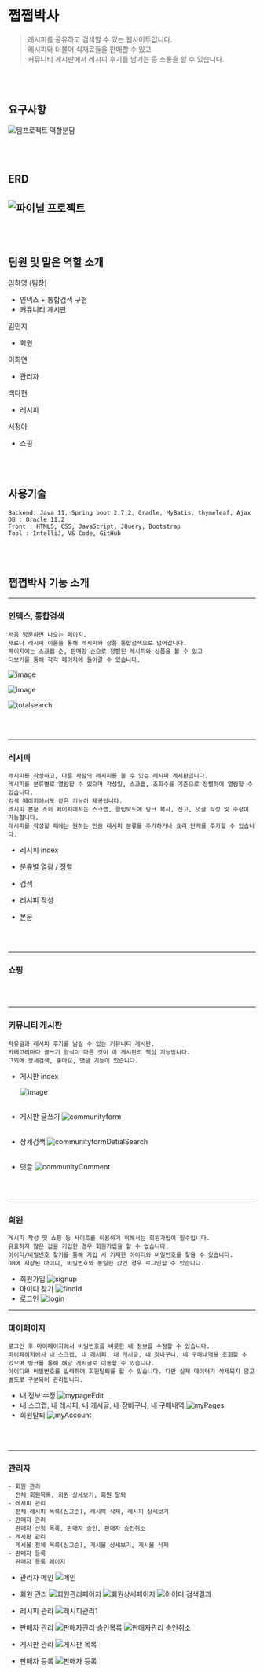 # 쩝쩝박사

> 레시피를 공유하고 검색할 수 있는 웹사이트입니다. <br> 레시피와 더불어 식재료들을 판매할 수 있고 <br> 커뮤니티 게시판에서 레시피 후기를 남기는 등 소통을 할 수 있습니다.

<br>
<br>

## 요구사항

![팀프로젝트 역할분담](https://user-images.githubusercontent.com/96387509/187103328-3288ff52-5982-4b4a-8ca1-e06a535321c7.png)

<br>
<br>

## ERD
![파이널 프로젝트](https://user-images.githubusercontent.com/105467839/188069078-1b7e0755-9fef-4309-9451-e626806ac409.png)
---

<br>
<br>

## 팀원 및 맡은 역할 소개

임하영
(팀장)

- 인덱스 + 통합검색 구현
- 커뮤니티 게시판

김민지

- 회원

이희연

- 관리자

백다현

- 레시피

서정아

- 쇼핑

<br>
<br>

## 사용기술

```
Backend: Java 11, Spring boot 2.7.2, Gradle, MyBatis, thymeleaf, Ajax
DB : Oracle 11.2
Front : HTML5, CSS, JavaScript, JQuery, Bootstrap
Tool : IntelliJ, VS Code, GitHub
```

<br>
<br>

## 쩝쩝박사 기능 소개

---

### 인덱스, 통합검색

```
처음 방문하면 나오는 페이지.
재료나 레시피 이름을 통해 레시피와 상품 통합검색으로 넘어갑니다.
페이지에는 스크랩 순, 판매량 순으로 정렬된 레시피와 상품을 볼 수 있고
더보기를 통해 각각 페이지에 들어갈 수 있습니다.
```

![image](https://user-images.githubusercontent.com/96387509/187108033-b7a94b25-0476-4ac4-a145-4c8223e9fe3f.png)

![image](https://user-images.githubusercontent.com/96387509/187108076-ddc30e07-4470-4e8e-a42f-4f8b62f43a47.png)

![totalsearch](https://user-images.githubusercontent.com/96387509/187107594-cc21a5a4-f2d1-46e9-9ca4-774d64b6236a.gif)

<br>
<br>

---
### 레시피

```
레시피를 작성하고, 다른 사람의 레시피를 볼 수 있는 레시피 게시판입니다.
레시피를 분류별로 열람할 수 있으며 작성일, 스크랩, 조회수를 기준으로 정렬하여 열람할 수 있습니다.
검색 페이지에서도 같은 기능이 제공됩니다.
레시피 본문 조회 페이지에서는 스크랩, 클립보드에 링크 복사, 신고, 덧글 작성 및 수정이 가능합니다.
레시피를 작성할 때에는 원하는 만큼 레시피 분류를 추가하거나 요리 단계를 추가할 수 있습니다.
```

- 레시피 index

- 분류별 열람 / 정렬

- 검색

- 레시피 작성

- 본문 

<br>
<br>

---
### 쇼핑

<br>
<br>

---
### 커뮤니티 게시판

```
자유글과 레시피 후기를 남길 수 있는 커뮤니티 게시판.
카테고리마다 글쓰기 양식이 다른 것이 이 게시판의 핵심 기능입니다.
그외에 상세검색, 좋아요, 댓글 기능이 있습니다.
```

- 게시판 index

  ![image](https://user-images.githubusercontent.com/96387509/187107964-d46ef565-df77-4bd7-96a7-0cff70a388fb.png)
  <br>
  <br>

- 게시판 글쓰기
  ![communityform](https://user-images.githubusercontent.com/96387509/187107512-dddabc56-4b8b-49b9-afda-9154eae8e982.gif)
  <br>
  <br>
- 상세검색
  ![communityformDetialSearch](https://user-images.githubusercontent.com/96387509/187107660-24b067df-7ccf-4bdc-a585-a469e451e97e.gif)
  <br>
  <br>
- 댓글
  ![communityComment](https://user-images.githubusercontent.com/96387509/187107765-746cbcf5-39e5-4a91-b9e6-064e630ba517.gif)

<br>
<br>

---
### 회원
```
레시피 작성 및 쇼핑 등 사이트를 이용하기 위해서는 회원가입이 필수입니다.
유효하지 않은 값을 기입한 경우 회원가입을 할 수 없습니다.
아이디/비밀번호 찾기를 통해 가입 시 기재한 아이디와 비밀번호를 찾을 수 있습니다.
DB에 저장된 아이디, 비밀번호와 동일한 값인 경우 로그인할 수 있습니다.
```
- 회원가입
![signup](https://user-images.githubusercontent.com/105467839/188056426-d89996c9-98be-4069-9598-38a1ae8957d1.gif)
- 아이디 찾기
![findId](https://user-images.githubusercontent.com/105467839/188068581-953f39fb-0cdd-4761-a251-cb702c2cf4b0.gif)
- 로그인
![login](https://user-images.githubusercontent.com/105467839/188068163-30beb130-daea-4312-80ad-d44533e21377.gif)

---
### 마이페이지
```
로그인 후 마이페이지에서 비밀번호를 비롯한 내 정보를 수정할 수 있습니다.
마이페이지에서 내 스크랩, 내 레시피, 내 게시글, 내 장바구니, 내 구매내역을 조회할 수 있으며 링크를 통해 해당 게시글로 이동할 수 있습니다.
아이디와 비밀번호를 입력하여 회원탈퇴를 할 수 있습니다. 다만 실제 데이터가 삭제되지 않고 별도로 구분되어 관리됩니다.
```
- 내 정보 수정
![mypageEdit](https://user-images.githubusercontent.com/105467839/188057279-0b885436-df50-4fe4-9a87-68beb67ece7c.gif)
- 내 스크랩, 내 레시피, 내 게시글, 내 장바구니, 내 구매내역
![myPages](https://user-images.githubusercontent.com/105467839/188058764-4e7c41c8-e393-4351-a691-5dcdd7b9d467.gif)
- 회원탈퇴
![myAccount](https://user-images.githubusercontent.com/105467839/188057583-10e2b73d-56a3-4342-aba8-6b9a45e43d62.gif)
<br>
<br>

---
### 관리자

```
- 회원 관리
  전체 회원목록, 회원 상세보기, 회원 탈퇴
- 레시피 관리
  전체 레시피 목록(신고순), 레시피 삭제, 레시피 상세보기
- 판매자 관리
  판매자 신청 목록, 판매자 승인, 판매자 승인취소
- 게시판 관리
  게시물 전체 목록(신고순), 게시물 상세보기, 게시물 삭제
- 판매자 등록
  판매자 등록 페이지
```

- 관리자 메인
  ![메인](https://user-images.githubusercontent.com/104446775/187861254-35e6ce54-bdd1-4808-ba35-7165601de7d7.PNG)

- 회원 관리
  ![회원관리페이지](https://user-images.githubusercontent.com/104446775/187858549-9923b987-19ca-483c-9e4e-a23d115ce018.PNG)
  ![회원상세페이지](https://user-images.githubusercontent.com/104446775/187858943-ac621238-15e3-4908-aca1-f69749f8559f.PNG)
  ![아이디 검색결과](https://user-images.githubusercontent.com/104446775/187859202-3766608e-c0cb-4fcd-a2d0-4d46e2799f3a.PNG)

- 레시피 관리
  ![레시피관리1](https://user-images.githubusercontent.com/104446775/187859457-59469cf1-50ef-45b4-9f6b-06496a1b4a1d.PNG)

- 판매자 관리
  ![판매자관리 승인목록](https://user-images.githubusercontent.com/104446775/187859907-4c4bc289-f7c0-4e40-a163-71e509c5b417.PNG)
  ![판매자관리 승인취소](https://user-images.githubusercontent.com/104446775/187860013-35a2c2ed-a07a-4b64-a3fb-63c003925a1e.PNG)

- 게시판 관리
  ![게시판 목록](https://user-images.githubusercontent.com/104446775/187860596-84e1b102-8ebf-4eb7-a3db-866a56be9fb4.PNG)

- 판매자 등록
  ![판매자 등록](https://user-images.githubusercontent.com/104446775/187862654-8468e730-5f0e-4320-a0c2-0f07a869da66.PNG)
